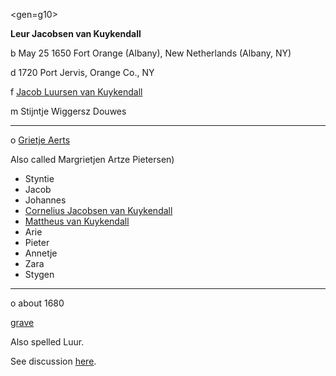 <gen=g10>

<b>Leur Jacobsen van Kuykendall</b>

b May 25 1650 Fort Orange (Albany), New Netherlands (Albany, NY)

d 1720 Port Jervis, Orange Co., NY

f [Jacob Luursen van Kuykendall](../g11/jacob_luursen_van_kuykendall.md)

m Stijntje Wiggersz Douwes

<hr>

o [Grietje Aerts](grietje_aerts.md)

Also called Margrietjen Artze Pietersen)

- Styntie
- Jacob
- Johannes
- [Cornelius Jacobsen van Kuykendall](../g9/cornelius_kuykendall.md)
- [Mattheus van Kuykendall](../g9/mattheus_van_kuykendall.md)
- Arie
- Pieter
- Annetje
- Zara
- Stygen

<hr>

o about 1680

[grave](https://www.findagrave.com/memorial/167407952/leur-jacobsen_van-kuykendall)

Also spelled Luur.

See discussion [here](https://www.geni.com/people/Luur-van-Kuykendall/6000000001531267075).